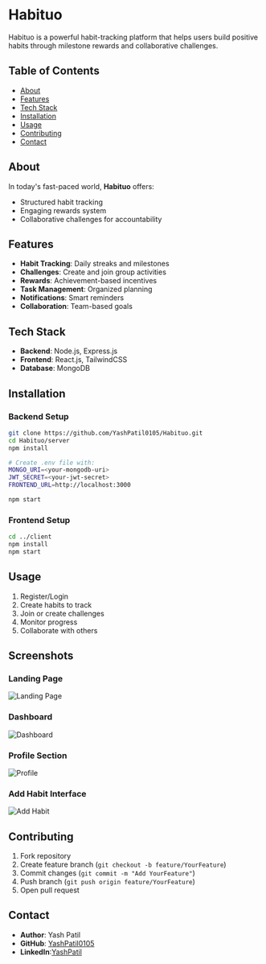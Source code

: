 # Habituo
Habituo is a powerful habit-tracking platform that helps users build positive habits through milestone rewards and collaborative challenges.

## Table of Contents
- [About](#about)
- [Features](#features)
- [Tech Stack](#tech-stack)
- [Installation](#installation)
- [Usage](#usage)
- [Contributing](#contributing)
- [Contact](#contact)

## About
In today's fast-paced world, **Habituo** offers:
- Structured habit tracking
- Engaging rewards system
- Collaborative challenges for accountability

## Features
- **Habit Tracking**: Daily streaks and milestones
- **Challenges**: Create and join group activities
- **Rewards**: Achievement-based incentives
- **Task Management**: Organized planning
- **Notifications**: Smart reminders
- **Collaboration**: Team-based goals

## Tech Stack
- **Backend**: Node.js, Express.js
- **Frontend**: React.js, TailwindCSS
- **Database**: MongoDB

## Installation

### Backend Setup
```bash
git clone https://github.com/YashPatil0105/Habituo.git
cd Habituo/server
npm install

# Create .env file with:
MONGO_URI=<your-mongodb-uri>
JWT_SECRET=<your-jwt-secret>
FRONTEND_URL=http://localhost:3000

npm start
```

### Frontend Setup
```bash
cd ../client
npm install
npm start
```

## Usage
1. Register/Login
2. Create habits to track
3. Join or create challenges
4. Monitor progress
5. Collaborate with others
## Screenshots

### Landing Page
![Landing Page](./client/src/assets/Login.png)

### Dashboard
![Dashboard](./client/src/assets/Dashboard.png)

### Profile Section
![Profile](./client/src/assets/Profile.png)

### Add Habit Interface
![Add Habit](./client/src/assets/AddHabit.png)

## Contributing
1. Fork repository
2. Create feature branch (`git checkout -b feature/YourFeature`)
3. Commit changes (`git commit -m "Add YourFeature"`)
4. Push branch (`git push origin feature/YourFeature`)
5. Open pull request

## Contact
- **Author**: Yash Patil
- **GitHub**: [YashPatil0105](https://github.com/YashPatil0105)
- **LinkedIn**:[YashPatil](https://linkedin.com/in/yash-patil-web-dev)
